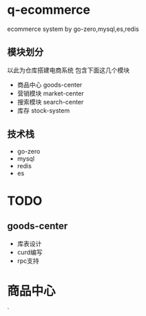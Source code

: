 # q-ecommerce
ecommerce system by go-zero,mysql,es,redis

## 模块划分
以此为仓库搭建电商系统
包含下面这几个模块

- 商品中心 goods-center
- 营销模块 market-center
- 搜索模块 search-center
- 库存 stock-system

## 技术栈
- go-zero
- mysql
- redis
- es

# TODO 
## goods-center
- 库表设计
- curd编写
- rpc支持



# 商品中心

`



